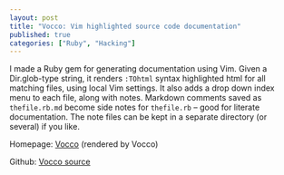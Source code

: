 ```yaml
---
layout: post
title: "Vocco: Vim highlighted source code documentation"
published: true
categories: ["Ruby", "Hacking"]
---
```


I made a Ruby gem for generating documentation using Vim. Given a Dir.glob-type string, it renders `:TOhtml` syntax highlighted html for all matching files, using local Vim settings. It also adds a drop down index menu to each file, along with notes. Markdown comments saved as `thefile.rb.md` become side notes for `thefile.rb` &ndash; good for literate documentation. The note files can be kept in a separate directory (or several) if you like.

Homepage: [Vocco](http://jbe.github.com/vocco/README.html) (rendered by Vocco)

Github: [Vocco source](https://github.com/jbe/vocco)
